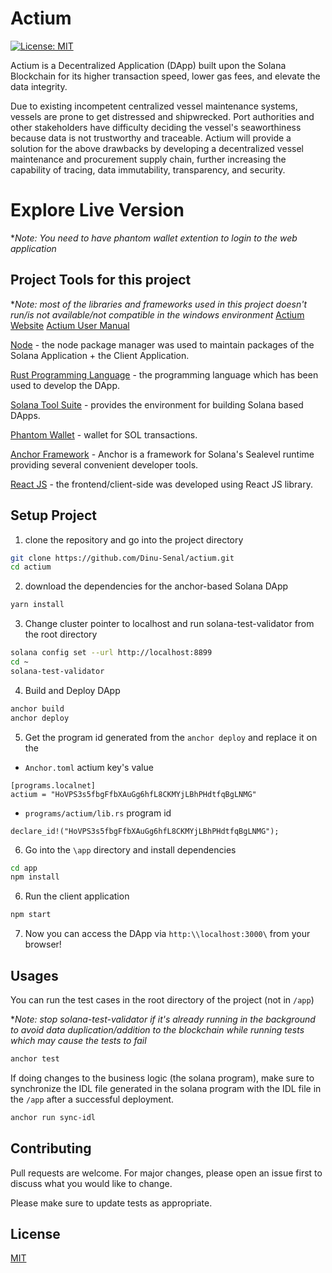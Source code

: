 # Actium

[![License: MIT](https://img.shields.io/badge/License-MIT-yellow.svg)](https://opensource.org/licenses/MIT)

Actium is a Decentralized Application (DApp) built upon the Solana Blockchain for its higher transaction speed, lower gas fees, and elevate the data integrity.

Due to existing incompetent centralized vessel maintenance systems, vessels are prone to get distressed and shipwrecked. Port authorities and other stakeholders have difficulty deciding the vessel's seaworthiness because data is not trustworthy and traceable. Actium will provide a solution for the above drawbacks by developing a decentralized vessel maintenance and procurement supply chain, further increasing the capability of tracing, data immutability, transparency, and security.

# Explore Live Version
**Note: You need to have phantom wallet extention to login to the web application*

## Project Tools for this project
**Note: most of the libraries and frameworks used in this project doesn't run/is not available/not compatible in the windows environment*
[Actium Website](https://actium.netlify.app)
[Actium User Manual](https://actium.netlify.app/static/media/Actium%20-%20User%20Manual.31193dd8.pdf)

[Node](https://nodejs.org/en/) - the node package manager was used to maintain packages of the Solana Application + the Client Application. 

[Rust Programming Language](https://www.rust-lang.org/tools/install) - the programming language which has been used to develop the DApp.

[Solana Tool Suite](https://docs.solana.com/cli/install-solana-cli-tools) - provides the environment for building Solana based DApps.

[Phantom Wallet](https://phantom.app) - wallet for SOL transactions.

[Anchor Framework](https://project-serum.github.io/anchor/getting-started/introduction.html) - Anchor is a framework for Solana's Sealevel runtime providing several convenient developer tools. 

[React JS](https://reactjs.org/) - the frontend/client-side was developed using React JS library.

## Setup Project

1. clone the repository and go into the project directory

```bash
git clone https://github.com/Dinu-Senal/actium.git
cd actium
```
2. download the dependencies for the anchor-based Solana DApp
```bash
yarn install
```
3. Change cluster pointer to localhost and run solana-test-validator from the root directory
```bash
solana config set --url http://localhost:8899 
cd ~
solana-test-validator 
```
4. Build and Deploy DApp
```bash
anchor build
anchor deploy
```
5. Get the program id generated from the ```anchor deploy``` and replace it on the
  - ```Anchor.toml``` actium key's value
```
[programs.localnet]
actium = "HoVPS3s5fbgFfbXAuGg6hfL8CKMYjLBhPHdtfqBgLNMG"
``` 
   - ```programs/actium/lib.rs``` program id
```
declare_id!("HoVPS3s5fbgFfbXAuGg6hfL8CKMYjLBhPHdtfqBgLNMG");
```
6. Go into the ```\app``` directory and install dependencies
```bash
cd app
npm install
```
6. Run the client application
```bash
npm start
```
7. Now you can access the DApp via ```http:\\localhost:3000\``` from your browser!

## Usages

You can run the test cases in the root directory of the project (not in ```/app```)

**Note: stop solana-test-validator if it's already running in the background to avoid data duplication/addition to the blockchain while running tests which may cause the tests to fail*

```bash
anchor test
```

If doing changes to the business logic (the solana program), make sure to synchronize the IDL file generated in the solana program with the IDL file in the ```/app``` after a successful deployment.

```bash
anchor run sync-idl
```

## Contributing
Pull requests are welcome. For major changes, please open an issue first to discuss what you would like to change.

Please make sure to update tests as appropriate.

## License
[MIT](https://choosealicense.com/licenses/mit/)